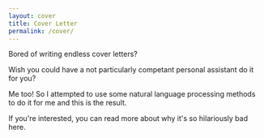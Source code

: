 ```yaml
---
layout: cover
title: Cover Letter
permalink: /cover/
---
```


Bored of writing endless cover letters?

Wish you could have a not particularly competant personal assistant do it for you?

Me too! So I attempted to use some natural language processing methods to do it for me and this is the result.

If you're interested, you can read more about why it's so hilariously bad here.
